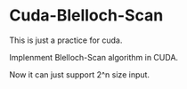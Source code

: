 # Cuda-Blelloch-Scan

This is just a practice for cuda.

Implenment Blelloch-Scan algorithm in CUDA.

Now it can just support 2^n size input. 